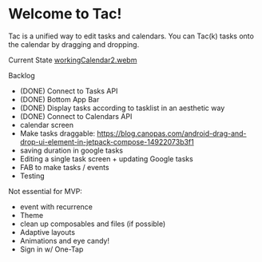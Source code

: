 # Welcome to Tac!

Tac is a unified way to edit tasks and calendars. You can Tac(k) tasks onto the calendar by dragging and dropping.

Current State
[workingCalendar2.webm](https://user-images.githubusercontent.com/98223838/217734241-49aa3a14-2f81-4c42-a049-87a7be446f89.webm)


Backlog

- (DONE) Connect to Tasks API
- (DONE) Bottom App Bar
- (DONE) Display tasks according to tasklist in an aesthetic way 
- (DONE) Connect to Calendars API 
- calendar screen
- Make tasks draggable: https://blog.canopas.com/android-drag-and-drop-ui-element-in-jetpack-compose-14922073b3f1 
- saving duration in google tasks
- Editing a single task screen + updating Google tasks 
- FAB to make tasks / events
- Testing


Not essential for MVP: 
- event with recurrence
- Theme
- clean up composables and files (if possible)
- Adaptive layouts
- Animations and eye candy!
- Sign in w/ One-Tap
